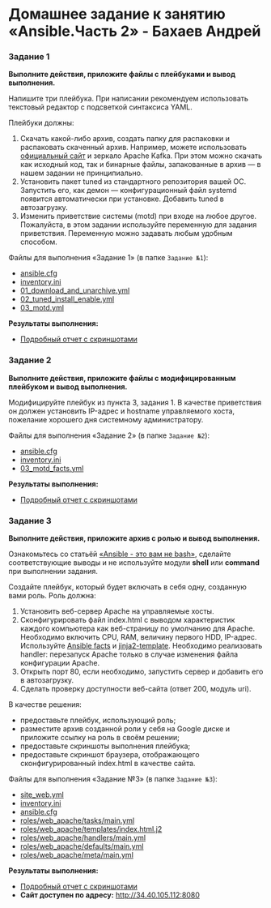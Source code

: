 # Домашнее задание к занятию «Ansible.Часть 2» - Бахаев Андрей


### Задание 1

**Выполните действия, приложите файлы с плейбуками и вывод выполнения.**

Напишите три плейбука. При написании рекомендуем использовать текстовый редактор с подсветкой синтаксиса YAML.

Плейбуки должны: 

1. Скачать какой-либо архив, создать папку для распаковки и распаковать скаченный архив. Например, можете использовать [официальный сайт](https://kafka.apache.org/downloads) и зеркало Apache Kafka. При этом можно скачать как исходный код, так и бинарные файлы, запакованные в архив — в нашем задании не принципиально.
2. Установить пакет tuned из стандартного репозитория вашей ОС. Запустить его, как демон — конфигурационный файл systemd появится автоматически при установке. Добавить tuned в автозагрузку.
3. Изменить приветствие системы (motd) при входе на любое другое. Пожалуйста, в этом задании используйте переменную для задания приветствия. Переменную можно задавать любым удобным способом.


Файлы для выполнения «Задание 1» (в папке `Задание №1`):
- [ansible.cfg](./Задание%20№1/ansible.cfg)
- [inventory.ini](./Задание%20№1/inventory.ini)
- [01_download_and_unarchive.yml](./Задание%20№1/01_download_and_unarchive.yml)
- [02_tuned_install_enable.yml](./Задание%20№1/02_tuned_install_enable.yml)
- [03_motd.yml](./Задание%20№1/03_motd.yml)

**Результаты выполнения:**
- [Подробный отчет с скриншотами](./Задание%20№1/README.md)



### Задание 2

**Выполните действия, приложите файлы с модифицированным плейбуком и вывод выполнения.** 

Модифицируйте плейбук из пункта 3, задания 1. В качестве приветствия он должен установить IP-адрес и hostname управляемого хоста, пожелание хорошего дня системному администратору.

Файлы для выполнения «Задание 2» (в папке `Задание №2`):
- [ansible.cfg](./Задание%20№2/ansible.cfg)
- [inventory.ini](./Задание%20№2/inventory.ini)
- [03_motd_facts.yml](./Задание%20№2/03_motd_facts.yml)

**Результаты выполнения:**
- [Подробный отчет с скриншотами](./Задание%20№2/README.md) 



### Задание 3

**Выполните действия, приложите архив с ролью и вывод выполнения.**

Ознакомьтесь со статьёй [«Ansible - это вам не bash»](https://habr.com/ru/post/494738/), сделайте соответствующие выводы и не используйте модули **shell** или **command** при выполнении задания.

Создайте плейбук, который будет включать в себя одну, созданную вами роль. Роль должна:

1. Установить веб-сервер Apache на управляемые хосты.
2. Сконфигурировать файл index.html c выводом характеристик каждого компьютера как веб-страницу по умолчанию для Apache. Необходимо включить CPU, RAM, величину первого HDD, IP-адрес.
Используйте [Ansible facts](https://docs.ansible.com/ansible/latest/playbook_guide/playbooks_vars_facts.html) и [jinja2-template](https://linuxways.net/centos/how-to-use-the-jinja2-template-in-ansible/). Необходимо реализовать handler: перезапуск Apache только в случае изменения файла конфигурации Apache.
4. Открыть порт 80, если необходимо, запустить сервер и добавить его в автозагрузку.
5. Сделать проверку доступности веб-сайта (ответ 200, модуль uri).

В качестве решения:
- предоставьте плейбук, использующий роль;
- разместите архив созданной роли у себя на Google диске и приложите ссылку на роль в своём решении;
- предоставьте скриншоты выполнения плейбука;
- предоставьте скриншот браузера, отображающего сконфигурированный index.html в качестве сайта.

Файлы для выполнения «Задание №3» (в папке `Задание №3`):
- [site_web.yml](./Задание%20№3/site_web.yml)
- [inventory.ini](./Задание%20№3/inventory.ini)
- [ansible.cfg](./Задание%20№3/ansible.cfg)
- [roles/web_apache/tasks/main.yml](./Задание%20№3/roles/web_apache/tasks/main.yml)
- [roles/web_apache/templates/index.html.j2](./Задание%20№3/roles/web_apache/templates/index.html.j2)
- [roles/web_apache/handlers/main.yml](./Задание%20№3/roles/web_apache/handlers/main.yml)
- [roles/web_apache/defaults/main.yml](./Задание%20№3/roles/web_apache/defaults/main.yml)
- [roles/web_apache/meta/main.yml](./Задание%20№3/roles/web_apache/meta/main.yml)

**Результаты выполнения:**
- [Подробный отчет с скриншотами](./Задание%20№3/README.md)
- **Сайт доступен по адресу:** http://34.40.105.112:8080
